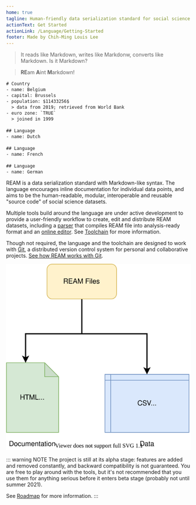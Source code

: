 ```yaml
---
home: true
tagline: Human-friendly data serialization standard for social science datasets
actionText: Get Started
actionLink: /Language/Getting-Started
footer: Made by Chih-Ming Louis Lee
---
```


> It reads like Markdown, writes like Markdonw, converts like Markdown.
> Is it Markdown?

> **RE**am **A**int **M**arkdown!

```ream
# Country
- name: Belgium
- capital: Brussels
- population: $11433256$
  > data from 2019; retrieved from World Bank
- euro zone: `TRUE`
  > joined in 1999

## Language
- name: Dutch

## Language
- name: French

## Language
- name: German
```


<EditorLite-EditorLite item="entry8" showDefault="True"/>


REAM is a data serialization standard with Markdown-like syntax.
The language encourages inline documentation for individual data points, and aims to be the human-readable, modular, interoperable and reusable "source code" of social science datasets.

Multiple tools build around the language are under active development to provide a user-friendly workflow to create, edit and distribute REAM datasets, including a [parser](https://github.com/chmlee/reamparser.js) that compiles REAM file into analysis-ready format and an [online editor](https://chmlee.github.io/ream-editor).
See [Toolchain](https://chmlee.github.io/ream-doc/Toolchain) for more information.

Though not required, the language and the toolchain are designed to work with [Git](https://git-scm.com/), a distributed version control system for personal and collaborative projects.
[See how REAM works with Git](https://chmlee.github.io/ream-doc/Language/Git-Integration.html#example).

![Diagram](./Diagram.svg)

::: warning NOTE
The project is still at its alpha stage:
features are added and removed constantly, and backward compatibility is not guaranteed.
You are free to play around with the tools, but it's not recommended that you use them for anything serious before it enters beta stage (probably not until summer 2021).

See [Roadmap](#) for more information.
:::
